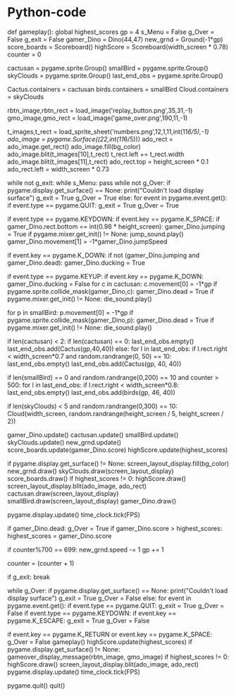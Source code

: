# Python-code
def gameplay():
global highest_scores
gp = 4
s_Menu = False
g_Over = False
g_exit = False
gamer_Dino = Dino(44,47)
new_grnd = Ground(-1*gp)
score_boards = Scoreboard()
highScore = Scoreboard(width_screen * 0.78)
counter = 0
 
cactusan = pygame.sprite.Group()
smallBird = pygame.sprite.Group()
skyClouds = pygame.sprite.Group()
last_end_obs = pygame.sprite.Group()
 
Cactus.containers = cactusan
birds.containers = smallBird
Cloud.containers = skyClouds
 
rbtn_image,rbtn_rect = load_image('replay_button.png',35,31,-1)
gmo_image,gmo_rect = load_image('game_over.png',190,11,-1)
 
t_images,t_rect = load_sprite_sheet('numbers.png',12,1,11,int(11*6/5),-1)
ado_image = pygame.Surface((22,int(11*6/5)))
ado_rect = ado_image.get_rect()
ado_image.fill(bg_color)
ado_image.blit(t_images[10],t_rect)
t_rect.left += t_rect.width
ado_image.blit(t_images[11],t_rect)
ado_rect.top = height_screen * 0.1
ado_rect.left = width_screen * 0.73
 
while not g_exit:
while s_Menu:
pass
while not g_Over:
if pygame.display.get_surface() == None:
print("Couldn't load display surface")
g_exit = True
g_Over = True
else:
for event in pygame.event.get():
if event.type == pygame.QUIT:
g_exit = True
g_Over = True
 
if event.type == pygame.KEYDOWN:
if event.key == pygame.K_SPACE:
if gamer_Dino.rect.bottom == int(0.98 * height_screen):
gamer_Dino.jumping = True
if pygame.mixer.get_init() != None:
jump_sound.play()
gamer_Dino.movement[1] = -1*gamer_Dino.jumpSpeed
 
if event.key == pygame.K_DOWN:
if not (gamer_Dino.jumping and gamer_Dino.dead):
gamer_Dino.ducking = True
 
if event.type == pygame.KEYUP:
if event.key == pygame.K_DOWN:
gamer_Dino.ducking = False
for c in cactusan:
c.movement[0] = -1*gp
if pygame.sprite.collide_mask(gamer_Dino,c):
gamer_Dino.dead = True
if pygame.mixer.get_init() != None:
die_sound.play()
 
for p in smallBird:
p.movement[0] = -1*gp
if pygame.sprite.collide_mask(gamer_Dino,p):
gamer_Dino.dead = True
if pygame.mixer.get_init() != None:
die_sound.play()
 
if len(cactusan) &lt; 2:
if len(cactusan) == 0:
last_end_obs.empty()
last_end_obs.add(Cactus(gp,40,40))
else:
for l in last_end_obs:
if l.rect.right &lt; width_screen*0.7 and random.randrange(0, 50) == 10:
last_end_obs.empty()
last_end_obs.add(Cactus(gp, 40, 40))
 
if len(smallBird) == 0 and random.randrange(0,200) == 10 and counter &gt; 500:
for l in last_end_obs:
if l.rect.right &lt; width_screen*0.8:
last_end_obs.empty()
last_end_obs.add(birds(gp, 46, 40))
 
if len(skyClouds) &lt; 5 and random.randrange(0,300) == 10:
Cloud(width_screen, random.randrange(height_screen / 5, height_screen / 2))
 
gamer_Dino.update()
cactusan.update()
smallBird.update()
skyClouds.update()
new_grnd.update()
score_boards.update(gamer_Dino.score)
highScore.update(highest_scores)
 
if pygame.display.get_surface() != None:
screen_layout_display.fill(bg_color)
new_grnd.draw()
skyClouds.draw(screen_layout_display)
score_boards.draw()
if highest_scores != 0:
highScore.draw()
screen_layout_display.blit(ado_image, ado_rect)
cactusan.draw(screen_layout_display)
smallBird.draw(screen_layout_display)
gamer_Dino.draw()
 
pygame.display.update()
time_clock.tick(FPS)
 
if gamer_Dino.dead:
g_Over = True
if gamer_Dino.score &gt; highest_scores:
highest_scores = gamer_Dino.score
 
if counter%700 == 699:
new_grnd.speed -= 1
gp += 1
 
counter = (counter + 1)
 
if g_exit:
break
 
while g_Over:
if pygame.display.get_surface() == None:
print("Couldn't load display surface")
g_exit = True
g_Over = False
else:
for event in pygame.event.get():
if event.type == pygame.QUIT:
g_exit = True
g_Over = False
if event.type == pygame.KEYDOWN:
if event.key == pygame.K_ESCAPE:
g_exit = True
g_Over = False
 
if event.key == pygame.K_RETURN or event.key == pygame.K_SPACE:
g_Over = False
gameplay()
highScore.update(highest_scores)
if pygame.display.get_surface() != None:
gameover_display_message(rbtn_image, gmo_image)
if highest_scores != 0:
highScore.draw()
screen_layout_display.blit(ado_image, ado_rect)
pygame.display.update()
time_clock.tick(FPS)
 
pygame.quit()
quit()
